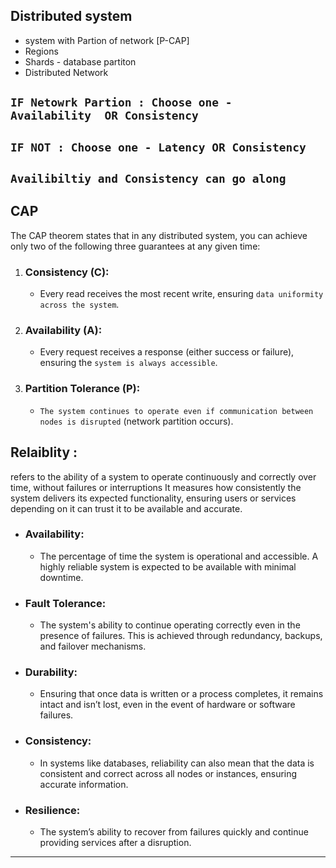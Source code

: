 ## Distributed system 
- system with Partion of network  [P-CAP]
- Regions
- Shards - database partiton
- Distributed Network

## `IF Netowrk Partion : Choose one -  Availability  OR Consistency`
## `IF NOT : Choose one - Latency OR Consistency`
## `Availibiltiy and Consistency can go along`

## CAP
The CAP theorem states that in any distributed system, you can achieve only two of the following three guarantees at any given time:

1. ### Consistency (C): 
    - Every read receives the most recent write, ensuring `data uniformity across the system`.
2. ### Availability (A): 
    - Every request receives a response (either success or failure), ensuring the `system is always accessible`.
3. ### Partition Tolerance (P): 
    - `The system continues to operate even if communication between nodes is disrupted` (network partition occurs).

## Relaiblity :
refers to the ability of a system to operate continuously and correctly over time, without failures or interruptions
It measures how consistently the system delivers its expected functionality, ensuring users or services depending on it can trust it to be available and accurate.

  - ### Availability: 
    - The percentage of time the system is operational and accessible. A highly reliable system is expected to be available with minimal downtime.

 - ### Fault Tolerance: 
    - The system's ability to continue operating correctly even in the presence of failures. This is achieved through redundancy, backups, and failover mechanisms.

- ### Durability: 
   - Ensuring that once data is written or a process completes, it remains intact and isn’t lost, even in the event of hardware or software failures.

- ### Consistency: 
   - In systems like databases, reliability can also mean that the data is consistent and correct across all nodes or instances, ensuring accurate information.

- ### Resilience: 
  - The system’s ability to recover from failures quickly and continue providing services after a disruption.
-----
